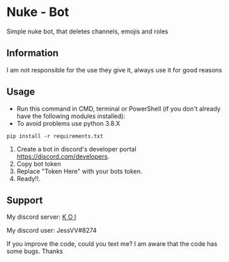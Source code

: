 # Nuke - Bot

Simple nuke bot, that deletes channels, emojis and roles 

## Information
I am not responsible for the use they give it, always use it for good reasons
## Usage
- Run this command in CMD, terminal or PowerShell (if you don't already have the following modules installed):
- To avoid problems use python 3.8.X
```
pip install -r requirements.txt
```
1. Create a bot in discord's developer portal https://discord.com/developers.
2. Copy bot token
3. Replace "Token Here" with your bots token.
4. Ready!!.

## Support

My discord server: [K O I](https://dsc.gg/k-o-i)

My discord user: JessVV#8274

If you improve the code, could you text me? I am aware that the code has some bugs. Thanks

